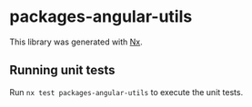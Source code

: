 # packages-angular-utils

This library was generated with [Nx](https://nx.dev).

## Running unit tests

Run `nx test packages-angular-utils` to execute the unit tests.

